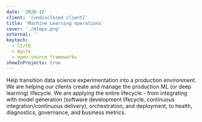 ```yaml
---
date: '2020-12'
client: '[undisclosed client]'
title: 'Machine Learning operations'
cover: './mlops.png'
external: ''
keytech:
  - CI/CD
  - Agile
  - open-source frameworks
showInProjects: true
---
```


Help transition data science experimentation into a production environment. We are helping our clients create and manage the production ML (or deep learning) lifecycle. We are applying the entire lifecycle - from integrating with model generation (software development lifecycle, continuous integration/continuous delivery), orchestration, and deployment, to health, diagnostics, governance, and business metrics.
